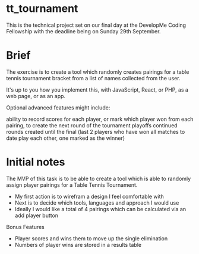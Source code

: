 # tt_tournament

This is the technical project set on our final day at the DevelopMe Coding Fellowship with the deadline being on Sunday 29th September.

# Brief

The exercise is to create a tool which randomly creates pairings for a table tennis tournament bracket from a list of names collected from the user.

It's up to you how you implement this, with JavaScript, React, or PHP, as a web page, or as an app.

Optional advanced features might include:

ability to record scores for each player, or mark which player won from each pairing, to create the next round of the tournament playoffs
continued rounds created until the final (last 2 players who have won all matches to date play each other, one marked as the winner)

# Initial notes

The MVP of this task is to be able to create a tool which is able to randomly assign player pairings for a Table Tennis Tournament. 

- My first action is to wirefram a design I feel comfortable with
- Next is to decide which tools, languages and approach I would use
- Ideally I would like a total of 4 pairings which can be calculated via an add player button

Bonus Features

- Player scores and wins them to move up the single elimination
- Numbers of player wins are stored in a results table


